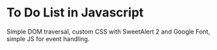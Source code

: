 # To Do List in Javascript

Simple DOM traversal, custom CSS with SweetAlert 2 and Google Font, simple JS for event handling.
